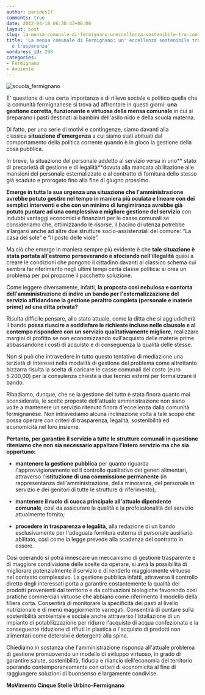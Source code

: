 ```yaml
---
author: parides17
comments: true
date: 2012-04-18 06:30:43+00:00
layout: post
slug: la-mensa-comunale-di-fermignano-uneccellenza-sostenibile-tra-condivisione-e-trasparenza
title: 'La mensa comunale di Fermignano: un''eccellenza sostenibile tra condivisione
  e trasparenza'
wordpress_id: 298
categories:
- Fermignano
- Ambiente
---
```


![scuola_fermignano](http://www.urbino5stelle.it/blog/wp-content/uploads/2013/01/scuola_fermignano.jpg)

E' questione di una certa importanza e di rilievo sociale e politico quella che la comunità fermignanese si trova ad affrontare in questi giorni: **una gestione corretta, funzionante e virtuosa della mensa comunale** in cui si preparano i pasti destinati ai bambini dell'asilo nido e della scuola materna.

Di fatto, per una serie di motivi e contingenze, siamo davanti alla classica **situazione d'emergenza** a cui siamo stati abituati dal comportamento della politica corrente quando è in gioco la gestione della cosa pubblica.

In breve, la situazione del personale addetto al servizio versa in uno** stato di precarietà di gestione e di legalità**dovuta alla mancata abilitazione alle mansioni del personale esternalizzato e al contratto di fornitura dello stesso già scaduto e prorogato fino alla fine di giugno prossimo.

**Emerge in tutta la sua urgenza una situazione che l'amministrazione avrebbe potuto gestire nel tempo in maniera più oculata e lineare con dei semplici interventi e che con un minimo di lungimiranza avrebbe già potuto puntare ad una complessiva e migliore gestione del servizio** con indubbi vantaggi economici e finanziari per le casse comunali se consideriamo che, ottimizzando le risorse, il bacino di utenza potrebbe allargarsi anche ad altre due strutture socio-assistenziali del comune: “La casa del sole” e “Il posto delle viole”.

Ma ciò che emerge in maniera sempre più evidente è che **tale situazione è stata portata all'estremo perseverando e sfociando nell'illegalità** quasi a creare le condizioni che pongono il cittadino davanti al classico schema cui sembra far riferimento negli ultimi tempi certa classe politica: si crea un problema per poi proporne il pacchetto soluzione.

Come leggere diversamente, infatti, **la proposta così nebulosa e contorta dell'amministrazione di indire un bando per l'esternalizzazione del servizio affidandone la gestione peraltro completa (personale e materie prime) ad una ditta privata?**

Risulta difficile pensare, allo stato attuale, come la ditta che si aggiudicherà il bando **possa riuscire a soddisfare le richieste incluse nelle clausole e al contempo rispondere con un servizio qualitativamente migliore**, realizzare margini di profitto se non economizzando sull'acquisto delle materie prime abbassandone i costi di acquisto e di conseguenza la qualità delle stesse.

Non si può che intravedere in tutto questo tentativo di mediazione una terzietà di interessi nella modalità di gestione del problema come altrettanto bizzarra risulta la scelta di caricare le casse comunali del costo (euro  5.200,00) per la consulenza chiesta a due tecnici esterni per formalizzare il bando.

Ribadiamo, dunque, che se la gestione del tutto è stata finora quanto mai sconsiderata, le scelte proposte dell'attuale amministrazione non siano volte a mantenere un servizio ritenuto finora d'eccellenza dalla comunità fermignanese. Non intravediamo alcuna inclinazione volta a tale scopo che possa operare con criteri di trasparenza, legalità, sostenibilità ed economicità nel loro insieme.

**Pertanto, per garantire il servizio a tutte le strutture comunali in questione riteniamo che non sia necessario appaltare l'intero servizio ma che sia opportuno:**



	
  * **mantenere la gestione pubblica** per quanto riguarda l'approvvigionamento ed il controllo qualitativo dei generi alimentari, attraverso l'**istituzione di una commissione permanente** (in rappresentanza dell'amministrazione, della minoranza, del personale in servizio e dei genitori di tutte le strutture di riferimento);

	
  * **mantenere il ruolo di cuoca principale all'attuale dipendente comunale**, così da assicurare la qualità e la professionalità del servizio attualmente fornito;

	
  * **procedere in trasparenza e legalità**, alla redazione di un bando esclusivamente per l'adeguata fornitura esterna di personale ausiliario abilitato, così come la legge prevede alla scadenza del contratto in essere.




Così operando si potrà innescare un meccanismo di gestione trasparente e di maggiore condivisione delle scelte da operare, si avrà la possibilità di migliorare potenzialmente il servizio e di renderlo maggiormente virtuoso nel contesto complessivo. La gestione pubblica infatti, attraverso il controllo diretto degli interessati porta a garantire costantemente la qualità dei prodotti provenienti dal territorio e da coltivazioni biologiche favorendo così pratiche commerciali virtuose che abbiano come riferimento il modello della filiera corta. Consentirà di monitorare la specificità dei pasti al livello nutrizionale e di menù maggiormente variegati. Consentirà di puntare sulla sostenibilità ambientale e sociale anche attraverso l'istallazione di un impianto di potabilizzazione per ridurre l'acquisto di acqua confezionata e la conseguente riduzione di rifiuti in plastica e l'acquisto di prodotti non alimentari come detersivi e detergenti alla spina.

Chiediamo in sostanza che l'amministrazione risponda all'attuale problema di gestione promuovendo un modello di sviluppo virtuoso, in grado di garantire salute, sostenibilità, fiducia e rilancio dell'economia del territorio operando contemporaneamente con criteri di economicità al fine di raggiungere soluzioni di buonsenso e largamente condivise.




**MoVimento Cinque Stelle Urbino-Fermignano**[
](http://www.urbino5stelle.it/blog/2013/01/la-mensa-comunale-di-fermignano-uneccellenza-sostenibile-tra-condivisione-e-trasparenza/scuola_fermignano/)
